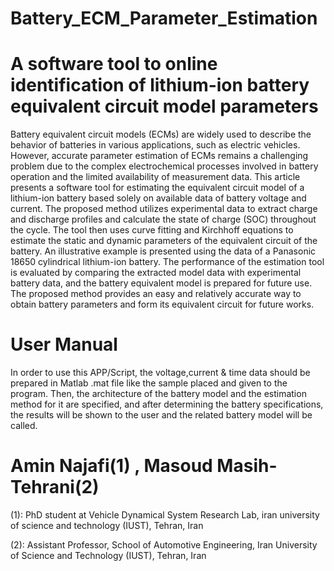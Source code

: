 # Battery_ECM_Parameter_Estimation

# A software tool to online identification of lithium-ion battery equivalent circuit model parameters


Battery equivalent circuit models (ECMs) are widely used to describe the behavior of batteries in various applications, such as electric vehicles. However, accurate parameter estimation of ECMs remains a challenging problem due to the complex electrochemical processes involved in battery operation and the limited availability of measurement data. This article presents a software tool for estimating the equivalent circuit model of a lithium-ion battery based solely on available data of battery voltage and current. The proposed method utilizes experimental data to extract charge and discharge profiles and calculate the state of charge (SOC) throughout the cycle. The tool then uses curve fitting and Kirchhoff equations to estimate the static and dynamic parameters of the equivalent circuit of the battery. An illustrative example is presented using the data of a Panasonic 18650 cylindrical lithium-ion battery. The performance of the estimation tool is evaluated by comparing the extracted model data with experimental battery data, and the battery equivalent model is prepared for future use. The proposed method provides an easy and relatively accurate way to obtain battery parameters and form its equivalent circuit for future works.

# User Manual
In order to use this APP/Script, the voltage,current & time data should be prepared in Matlab .mat file like the sample placed and given to the program. Then, the architecture of the battery model and the estimation method for it are specified, and after determining the battery specifications, the results will be shown to the user and the related battery model will be called.

# Amin Najafi(1) , Masoud Masih-Tehrani(2)
(1): PhD student at Vehicle Dynamical System Research Lab,  iran university of science and technology (IUST), Tehran, Iran

(2): Assistant Professor, School of Automotive Engineering, Iran University of Science and Technology (IUST), Tehran, Iran

